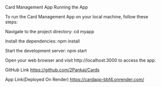 Card Management App
Running the App

To run the Card Management App on your local machine, follow these steps:


Navigate to the project directory:
cd myapp

Install the dependencies:
npm install

Start the development server:
npm start

Open your web browser and visit http://localhost:3000 to access the app.

GitHub Link
https://github.com/2Pankaj/Cards

App Link(Deployed On Render)
https://cardapp-bbf4.onrender.com/
